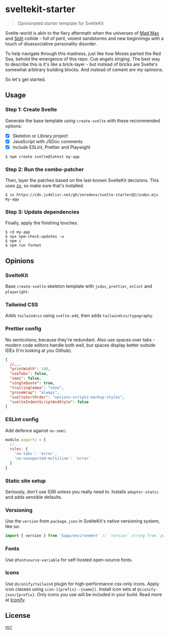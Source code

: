 # sveltekit-starter

> Opinionated starter template for SvelteKit

Svelte-world is akin to the fiery aftermath when the universes of
[Mad Max](https://en.wikipedia.org/wiki/Mad_Max:_Fury_Road) and
[Split](<https://en.wikipedia.org/wiki/Split_(2016_American_film)>) collide - full of peril, violent
sandstorms and new beginnings with a touch of disassociative personality disorder.

To help navigate through this madness, just like how Moses parted the Red Sea, behold the emergence
of this repo. Cue angels singing. The best way to describe this is it's like a brick-layer - but
instead of bricks are Svelte's somewhat arbitrary building blocks. And instead of cement are my
opinions.

So let's get started.

## Usage

### Step 1: Create Svelte

Generate the base template using `create-svelte` with these recommended options:

- [x] Skeleton or Library project
- [x] JavaScript with JSDoc comments
- [x] Include ESLint, Prettier and Playwight

```
$ npm create svelte@latest my-app
```

### Step 2: Run the combo-patcher

Then, layer the patches based on the last-known SvelteKit decisions. This uses
[zx](https://github.com/google/zx), so make sure that's installed.

```
$ zx https://cdn.jsdelivr.net/gh/zerodevx/svelte-starter@2/index.mjs my-app
```

### Step 3: Update dependencies

Finally, apply the finishing touches.

```
$ cd my-app
$ npx npm-check-updates -u
$ npm i
$ npm run format
```

## Opinions

### SvelteKit

Base `create-svelte` skeleton template with `jsdoc`, `prettier`, `eslint` and `playwright`.

### Tailwind CSS

Adds `tailwindcss` using `svelte-add`, then adds `tailwindcss/typography`.

### Prettier config

No semicolons; because they're redundant. Also use spaces over tabs - modern code editors handle
both well, but spaces display better outside IDEs (I'm looking at you Github).

```json
{
  //...
  "printWidth": 100,
  "useTabs": false,
  "semi": false,
  "singleQuote": true,
  "trailingComma": "none",
  "proseWrap": "always",
  "svelteSortOrder": "options-scripts-markup-styles",
  "svelteIndentScriptAndStyle": false
}
```

### ESLint config

Add defence against `no-semi`:

```js
module.exports = {
  //...
  rules: {
    'no-tabs': 'error',
    'no-unexpected-multiline': 'error'
  }
}
```

### Static site setup

Seriously, don't use SSR unless you really need to. Installs `adapter-static` and adds sensible
defaults.

### Versioning

Use the `version` from `package.json` in SvelteKit's native versioning system, like so:

```js
import { version } from '$app/environment' // `version` string from `package.json`
```

### Fonts

Use `@fontsource-variable` for self-hosted open-source fonts.

### Icons

Use `@iconify/tailwind` plugin for high-performance css-only icons. Apply icon classes using
`icon-[{prefix}--{name}]`. Install icon sets at `@iconify-json/{prefix}`. Only icons you use will be
included in your build. Read more at
[Iconify](https://github.com/iconify/iconify/tree/main/plugins/tailwind).

## License

ISC
